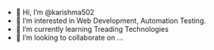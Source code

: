 - 👋 Hi, I’m @karishma502
- 👀 I’m interested in Web Development, Automation Testing.
- 🌱 I’m currently learning Treading Technologies 
- 💞️ I’m looking to collaborate on ...

<!---
karishma502/karishma502 is a ✨ special ✨ repository because its `README.md` (this file) appears on your GitHub profile.
You can click the Preview link to take a look at your changes.
--->
